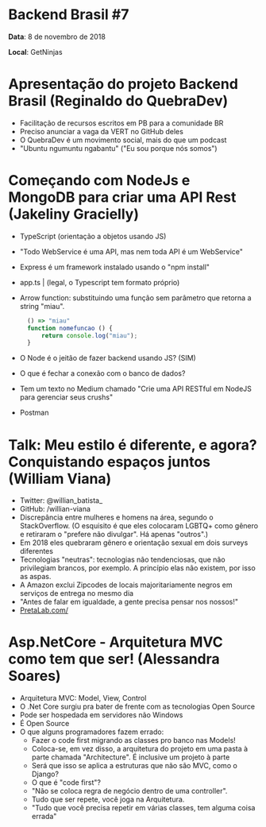 # Backend Brasil #7

**Data**: 8 de novembro de 2018

**Local**: GetNinjas

#  Apresentação do projeto Backend Brasil (Reginaldo do QuebraDev)

- Facilitação de recursos escritos em PB para a comunidade BR
- Preciso anunciar a vaga da VERT no GitHub deles
- O QuebraDev é um movimento social, mais do que um podcast
- "Ubuntu ngumuntu ngabantu" ("Eu sou porque nós somos")

# Começando com NodeJs e MongoDB para criar uma API Rest (Jakeliny Gracielly)

- TypeScript (orientação a objetos usando JS)

- "Todo WebService é uma API, mas nem toda API é um WebService"

- Express é um framework instalado usando o "npm install"

- app.ts | (legal, o Typescript tem formato próprio)

- Arrow function: substituindo uma função sem parâmetro que retorna a string "miau".

  ```javascript
    () => "miau"
    function nomefuncao () {
    	return console.log("miau");
    }
  ```

- O Node é o jeitão de fazer backend usando JS? (SIM)
- O que é fechar a conexão com o banco de dados?
- Tem um texto no Medium chamado "Crie uma API RESTful em NodeJS para gerenciar seus crushs"
- Postman

# Talk: Meu estilo é diferente, e agora? Conquistando espaços juntos (William Viana)

- Twitter: @willian_batista_
- GitHub: /willian-viana
- Discrepância entre mulheres e homens na área, segundo o StackOverflow. (O esquisito é que eles colocaram LGBTQ+ como gênero e retiraram o "prefere não divulgar". Há apenas "outros".)
- Em 2018 eles quebraram gênero e orientação sexual em dois surveys diferentes
- Tecnologias "neutras": tecnologias não tendenciosas, que não privilegiam brancos, por exemplo. A princípio elas não existem, por isso as aspas.
- A Amazon exclui Zipcodes de locais majoritariamente negros em serviços de entrega no mesmo dia
- "Antes de falar em igualdade, a gente precisa pensar nos nossos!"
- [PretaLab.com/](http://pretalab.com/)

# Asp.NetCore - Arquitetura MVC como tem que ser! (Alessandra Soares)

- Arquitetura MVC: Model, View, Control
- O .Net Core surgiu pra bater de frente com as tecnologias Open Source
- Pode ser hospedada em servidores não Windows
- É Open Source
- O que alguns programadores fazem errado:
    - Fazer o code first migrando as classes pro banco nas Models!
    - Coloca-se, em vez disso, a arquitetura do projeto em uma pasta à parte chamada "Architecture". É inclusive um projeto à parte
    - Será que isso se aplica a estruturas que não são MVC, como o Django?
    - O que é "code first"?
    - "Não se coloca regra de negócio dentro de uma controller".
    - Tudo que ser repete, você joga na Arquitetura.
    - "Tudo que você precisa repetir em várias classes, tem alguma coisa errada"